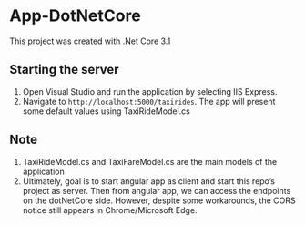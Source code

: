# App-DotNetCore

This project was created with .Net Core 3.1

## Starting the server

1. Open Visual Studio and run the application by selecting IIS Express.
2. Navigate to `http://localhost:5000/taxirides`. The app will present some default values using  TaxiRideModel.cs

## Note  
1. TaxiRideModel.cs and TaxiFareModel.cs are the main models of the application
2. Ultimately, goal is to start angular app as client and start this repo’s project as server. Then from angular app, we can access the endpoints on the dotNetCore side. However, despite some workarounds, the CORS notice still appears in Chrome/Microsoft Edge.